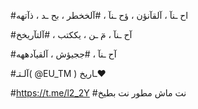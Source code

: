 #اح ـنآ ، آلقآنؤن ، ؤح ـنآ ، #آلخخطر ، بح ـد ، ذآتهه

#آح ـنآ ، مٓ ـن ، يككتب ، #آلتآريخخ

#آح ـنآ ، #ججيؤش ، آلقيآدههه

#آلـتـ( @EU_TM ) ـاريخ❤️

#https://t.me/l2_2Y
#نت ماش مطور نت بطيخ
